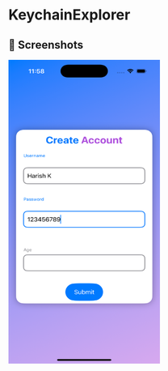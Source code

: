 # KeychainExplorer

## 📸 Screenshots
<img src="KeychainExplorer/Screenshots/SignupScreen.png" alt="Signup Screen" width="300" height="600"/> 
